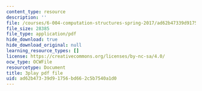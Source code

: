 ```yaml
---
content_type: resource
description: ''
file: /courses/6-004-computation-structures-spring-2017/ad62b47339d91756bd662c5b7540a1d0_9M0dd86FUoA.pdf
file_size: 28385
file_type: application/pdf
hide_download: true
hide_download_original: null
learning_resource_types: []
license: https://creativecommons.org/licenses/by-nc-sa/4.0/
ocw_type: OCWFile
resourcetype: Document
title: 3play pdf file
uid: ad62b473-39d9-1756-bd66-2c5b7540a1d0
---
```

